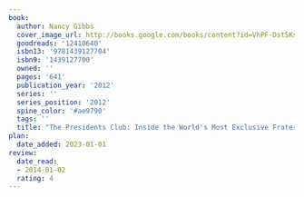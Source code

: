 ```yaml
---
book:
  author: Nancy Gibbs
  cover_image_url: http://books.google.com/books/content?id=VhPF-DstSKsC&printsec=frontcover&img=1&zoom=1&edge=curl&source=gbs_api
  goodreads: '12410640'
  isbn13: '9781439127704'
  isbn9: '1439127700'
  owned: ''
  pages: '641'
  publication_year: '2012'
  series: ''
  series_position: '2012'
  spine_color: '#ae9790'
  tags: ''
  title: "The Presidents Club: Inside the World's Most Exclusive Fraternity"
plan:
  date_added: 2023-01-01
review:
  date_read:
  - 2014-01-02
  rating: 4
---
```

